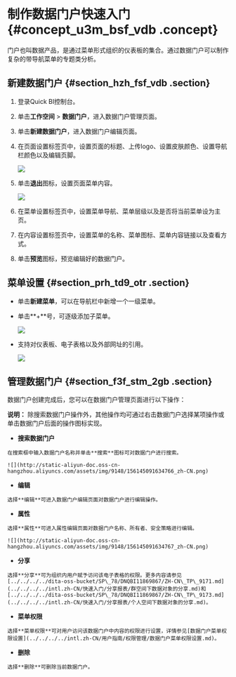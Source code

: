 # 制作数据门户快速入门 {#concept_u3m_bsf_vdb .concept}

门户也叫数据产品，是通过菜单形式组织的仪表板的集合。通过数据门户可以制作复杂的带导航菜单的专题类分析。

## 新建数据门户 {#section_hzh_fsf_vdb .section}

1.  登录Quick BI控制台。
2.  单击**工作空间** \> **数据门户**，进入数据门户管理页面。
3.  单击**新建数据门户**，进入数据门户编辑页面。
4.  在页面设置标签页中，设置页面的标题、上传logo、设置皮肤颜色、设置导航栏颜色以及编辑页脚。

    ![](http://static-aliyun-doc.oss-cn-hangzhou.aliyuncs.com/assets/img/9148/15614509151904_zh-CN.png)

5.  单击**退出**图标，设置页面菜单内容。

    ![](http://static-aliyun-doc.oss-cn-hangzhou.aliyuncs.com/assets/img/9148/15614509151905_zh-CN.png)

6.  在菜单设置标签页中，设置菜单导航、菜单层级以及是否将当前菜单设为主页。
7.  在内容设置标签页中，设置菜单的名称、菜单图标、菜单内容链接以及查看方式。
8.  单击**预览**图标，预览编辑好的数据门户。

## 菜单设置 {#section_prh_td9_otr .section}

-   单击**新建菜单**，可以在导航栏中新增一个一级菜单。
-   单击**+**号，可逐级添加子菜单。

    ![](http://static-aliyun-doc.oss-cn-hangzhou.aliyuncs.com/assets/img/9148/15614509151910_zh-CN.png)

-   支持对仪表板、电子表格以及外部网址的引用。

    ![](http://static-aliyun-doc.oss-cn-hangzhou.aliyuncs.com/assets/img/9148/15614509151911_zh-CN.png)


## 管理数据门户 {#section_f3f_stm_2gb .section}

数据门户创建完成后，您可以在数据门户管理页面进行以下操作：

**说明：** 除搜索数据门户操作外，其他操作均可通过右击数据门户选择某项操作或单击数据门户后面的操作图标实现。

-    **搜索数据门户** 

    在搜索框中输入数据门户名称并单击**搜索**图标可对数据门户进行搜索。

    ![](http://static-aliyun-doc.oss-cn-hangzhou.aliyuncs.com/assets/img/9148/156145091634766_zh-CN.png)

-    **编辑** 

    选择**编辑**可进入数据门户编辑页面对数据门户进行编辑操作。

-    **属性** 

    选择**属性**可进入属性编辑页面对数据门户名称、所有者、安全策略进行编辑。

    ![](http://static-aliyun-doc.oss-cn-hangzhou.aliyuncs.com/assets/img/9148/156145091634767_zh-CN.png)

-    **分享** 

    选择**分享**可为组织内用户赋予访问该电子表格的权限。更多内容请参见[../../../../dita-oss-bucket/SP\_78/DNQBI11869867/ZH-CN\_TP\_9171.md](../../../../intl.zh-CN/快速入门/分享报表/群空间下数据对象的分享.md)和[../../../../dita-oss-bucket/SP\_78/DNQBI11869867/ZH-CN\_TP\_9173.md](../../../../intl.zh-CN/快速入门/分享报表/个人空间下数据对象的分享.md)。

-    **菜单权限** 

    选择**菜单权限**可对用户访问该数据门户中内容的权限进行设置，详情参见[数据门户菜单权限设置](../../../../intl.zh-CN/用户指南/权限管理/数据门户菜单权限设置.md)。

-    **删除** 

    选择**删除**可删除当前数据门户。


